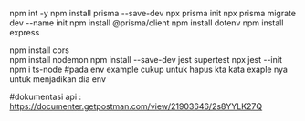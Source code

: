 npm int -y
npm install prisma --save-dev
npx prisma init
npx prisma migrate dev --name init
npm install @prisma/client
npm install dotenv
npm install express

npm install cors   
npm install nodemon
npm install --save-dev jest supertest
npx jest --init
npm i ts-node
#pada env example cukup untuk hapus kta kata exaple nya untuk menjadikan dia env

#dokumentasi api : https://documenter.getpostman.com/view/21903646/2s8YYLK27Q

